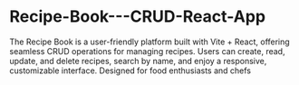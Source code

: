 # Recipe-Book---CRUD-React-App
The Recipe Book is a user-friendly platform built with Vite + React, offering seamless CRUD operations for managing recipes. Users can create, read, update, and delete recipes, search by name, and enjoy a responsive, customizable interface. Designed for food enthusiasts and chefs
